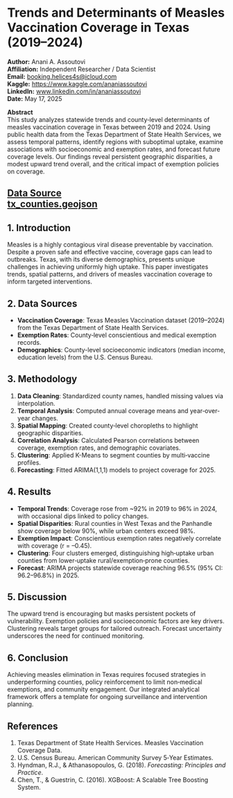 # Trends and Determinants of Measles Vaccination Coverage in Texas (2019–2024)

**Author:** Anani A. Assoutovi  
**Affiliation:** Independent Researcher / Data Scientist  
**Email:** booking.helices4s@icloud.com  
**Kaggle:** https://www.kaggle.com/ananiassoutovi  
**LinkedIn:** www.linkedin.com/in/ananiassoutovi  
**Date:** May 17, 2025

**Abstract**  
This study analyzes statewide trends and county‐level determinants of measles vaccination coverage in Texas between 2019 and 2024. Using public health data from the Texas Department of State Health Services, we assess temporal patterns, identify regions with suboptimal uptake, examine associations with socioeconomic and exemption rates, and forecast future coverage levels. Our findings reveal persistent geographic disparities, a modest upward trend overall, and the critical impact of exemption policies on coverage.

[Data Source](https://www.dshs.texas.gov/immunizations/data/school/coverage)  
[tx_counties.geojson](https://github.com/Cincome/tx.geojson/blob/master/counties/tx_counties.geojson)  
---

## 1. Introduction  
Measles is a highly contagious viral disease preventable by vaccination. Despite a proven safe and effective vaccine, coverage gaps can lead to outbreaks. Texas, with its diverse demographics, presents unique challenges in achieving uniformly high uptake. This paper investigates trends, spatial patterns, and drivers of measles vaccination coverage to inform targeted interventions.

## 2. Data Sources  
- **Vaccination Coverage**: Texas Measles Vaccination dataset (2019–2024) from the Texas Department of State Health Services.  
- **Exemption Rates**: County‐level conscientious and medical exemption records.  
- **Demographics**: County-level socioeconomic indicators (median income, education levels) from the U.S. Census Bureau.

## 3. Methodology  
1. **Data Cleaning**: Standardized county names, handled missing values via interpolation.  
2. **Temporal Analysis**: Computed annual coverage means and year‐over‐year changes.  
3. **Spatial Mapping**: Created county‐level choropleths to highlight geographic disparities.  
4. **Correlation Analysis**: Calculated Pearson correlations between coverage, exemption rates, and demographic covariates.  
5. **Clustering**: Applied K-Means to segment counties by multi‐vaccine profiles.  
6. **Forecasting**: Fitted ARIMA(1,1,1) models to project coverage for 2025.

## 4. Results  
- **Temporal Trends**: Coverage rose from ~92% in 2019 to 96% in 2024, with occasional dips linked to policy changes.  
- **Spatial Disparities**: Rural counties in West Texas and the Panhandle show coverage below 90%, while urban centers exceed 98%.  
- **Exemption Impact**: Conscientious exemption rates negatively correlate with coverage (r = –0.45).  
- **Clustering**: Four clusters emerged, distinguishing high‐uptake urban counties from lower‐uptake rural/exemption‐prone counties.  
- **Forecast**: ARIMA projects statewide coverage reaching 96.5% (95% CI: 96.2–96.8%) in 2025.

## 5. Discussion  
The upward trend is encouraging but masks persistent pockets of vulnerability. Exemption policies and socioeconomic factors are key drivers. Clustering reveals target groups for tailored outreach. Forecast uncertainty underscores the need for continued monitoring.

## 6. Conclusion  
Achieving measles elimination in Texas requires focused strategies in underperforming counties, policy reinforcement to limit non‐medical exemptions, and community engagement. Our integrated analytical framework offers a template for ongoing surveillance and intervention planning.

## References  
1. Texas Department of State Health Services. Measles Vaccination Coverage Data.  
2. U.S. Census Bureau. American Community Survey 5‐Year Estimates.  
3. Hyndman, R.J., & Athanasopoulos, G. (2018). *Forecasting: Principles and Practice*.  
4. Chen, T., & Guestrin, C. (2016). XGBoost: A Scalable Tree Boosting System.